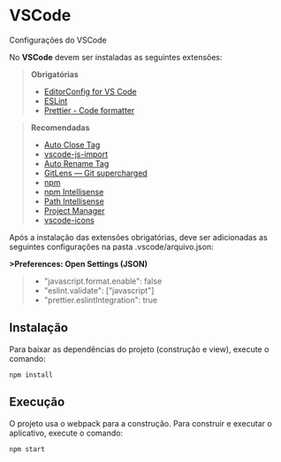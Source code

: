 # VSCode
Configurações do VSCode


No **VSCode** devem ser instaladas as seguintes extensões:
> **Obrigatórias**
> - [EditorConfig for VS Code](https://marketplace.visualstudio.com/items?itemName=EditorConfig.EditorConfig)
> - [ESLint](https://marketplace.visualstudio.com/items?itemName=dbaeumer.vscode-eslint)
> - [Prettier - Code formatter](https://marketplace.visualstudio.com/items?itemName=esbenp.prettier-vscode)

> **Recomendadas**
> - [Auto Close Tag](https://marketplace.visualstudio.com/items?itemName=formulahendry.auto-close-tag)
> - [vscode-js-import](https://marketplace.visualstudio.com/items?itemName=wangtao0101.vscode-js-import)
> - [Auto Rename Tag](https://marketplace.visualstudio.com/items?itemName=formulahendry.auto-rename-tag)
> - [GitLens — Git supercharged](https://marketplace.visualstudio.com/items?itemName=eamodio.gitlens)
> - [npm](https://marketplace.visualstudio.com/items?itemName=eg2.vscode-npm-script)
> - [npm Intellisense](https://marketplace.visualstudio.com/items?itemName=christian-kohler.npm-intellisense)
> - [Path Intellisense](https://marketplace.visualstudio.com/items?itemName=christian-kohler.path-intellisense)
> - [Project Manager](https://marketplace.visualstudio.com/items?itemName=alefragnani.project-manager)
> - [vscode-icons](https://marketplace.visualstudio.com/items?itemName=robertohuertasm.vscode-icons)


Após a instalação das extensões obrigatórias, deve ser adicionadas as seguintes configurações na pasta .vscode/arquivo.json:

**>Preferences: Open Settings (JSON)**

> - "javascript.format.enable": false
> - "eslint.validate": ["javascript"]
> - "prettier.eslintIntegration": true

## Instalação

Para baixar as dependências do projeto (construção e view), execute o comando:

```
npm install
```


## Execução

O projeto usa o webpack para a construção.
Para construir e executar o aplicativo, execute o comando:

```
npm start
```
